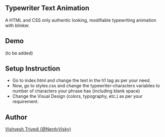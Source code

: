 ## Typewriter Text Animation
A HTML and CSS only authentic looking, modifiable typewriting animation with blinker.

## Demo 
(to be added)

## Setup Instruction
- Go to index.html and change the text in the h1 tag as per your need.
- Now, go to styles.css and change the typewriter-characters variables to number of characters your phrase has (including blank space)
- Change the Visual Design (colors, typography, etc.) as per your requirement. 

## Author
[Vishvesh Trivedi (@NerdyVisky)](https://github.com/NerdyVisky)